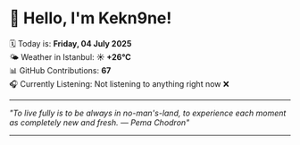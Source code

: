 # 👋 Hello, I'm Kekn9ne!

🗓️ Today is: **Friday, 04 July 2025**  
🌤️ Weather in Istanbul: **☀️   +26°C**  
📊 GitHub Contributions: **67**  
🎧 Currently Listening: Not listening to anything right now ❌

---

_"To live fully is to be always in no-man's-land, to experience each moment as completely new and fresh. — *Pema Chodron*"_

---
